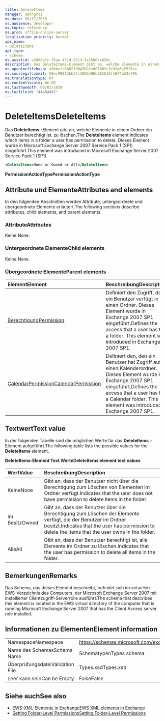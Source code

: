 ```yaml
---
title: DeleteItems
manager: sethgros
ms.date: 09/17/2015
ms.audience: Developer
ms.topic: reference
ms.prod: office-online-server
localization_priority: Normal
api_name:
- DeleteItems
api_type:
- schema
ms.assetid: a5898bfc-f5ae-451d-9713-3e55864c690c
description: Das DeleteItems-Element gibt an, welche Elemente in einem Ordner ein Benutzer berechtigt ist, zu löschen. Dieses Element wurde in Microsoft Exchange Server 2007 Service Pack 1 (SP1) eingeführt.
ms.openlocfilehash: a0bbefc8b021d047bb2e001669c3e92a6e2536ce
ms.sourcegitcommit: 88ec988f2bb67c1866d06b361615f3674a24e795
ms.translationtype: MT
ms.contentlocale: de-DE
ms.lasthandoff: 06/03/2020
ms.locfileid: "44454407"
---
```

# <a name="deleteitems"></a><span data-ttu-id="470cc-104">DeleteItems</span><span class="sxs-lookup"><span data-stu-id="470cc-104">DeleteItems</span></span>

<span data-ttu-id="470cc-105">Das **DeleteItems** -Element gibt an, welche Elemente in einem Ordner ein Benutzer berechtigt ist, zu löschen.</span><span class="sxs-lookup"><span data-stu-id="470cc-105">The **DeleteItems** element indicates which items in a folder a user has permission to delete.</span></span> <span data-ttu-id="470cc-106">Dieses Element wurde in Microsoft Exchange Server 2007 Service Pack 1 (SP1) eingeführt.</span><span class="sxs-lookup"><span data-stu-id="470cc-106">This element was introduced in Microsoft Exchange Server 2007 Service Pack 1 (SP1).</span></span> 
  
```xml
<DeleteItems>None or Owned or All</DeleteItems>
```

 <span data-ttu-id="470cc-107">**PermissionActionType**</span><span class="sxs-lookup"><span data-stu-id="470cc-107">**PermissionActionType**</span></span>
## <a name="attributes-and-elements"></a><span data-ttu-id="470cc-108">Attribute und Elemente</span><span class="sxs-lookup"><span data-stu-id="470cc-108">Attributes and elements</span></span>

<span data-ttu-id="470cc-109">In den folgenden Abschnitten werden Attribute, untergeordnete und übergeordnete Elemente erläutert.</span><span class="sxs-lookup"><span data-stu-id="470cc-109">The following sections describe attributes, child elements, and parent elements.</span></span>
  
### <a name="attributes"></a><span data-ttu-id="470cc-110">Attribute</span><span class="sxs-lookup"><span data-stu-id="470cc-110">Attributes</span></span>

<span data-ttu-id="470cc-111">Keine.</span><span class="sxs-lookup"><span data-stu-id="470cc-111">None.</span></span>
  
### <a name="child-elements"></a><span data-ttu-id="470cc-112">Untergeordnete Elemente</span><span class="sxs-lookup"><span data-stu-id="470cc-112">Child elements</span></span>

<span data-ttu-id="470cc-113">Keine.</span><span class="sxs-lookup"><span data-stu-id="470cc-113">None.</span></span>
  
### <a name="parent-elements"></a><span data-ttu-id="470cc-114">Übergeordnete Elemente</span><span class="sxs-lookup"><span data-stu-id="470cc-114">Parent elements</span></span>

|<span data-ttu-id="470cc-115">**Element**</span><span class="sxs-lookup"><span data-stu-id="470cc-115">**Element**</span></span>|<span data-ttu-id="470cc-116">**Beschreibung**</span><span class="sxs-lookup"><span data-stu-id="470cc-116">**Description**</span></span>|
|:-----|:-----|
|[<span data-ttu-id="470cc-117">Berechtigung</span><span class="sxs-lookup"><span data-stu-id="470cc-117">Permission</span></span>](permission.md) <br/> |<span data-ttu-id="470cc-p103">Definiert den Zugriff, den ein Benutzer verfügt in einen Ordner. Dieses Element wurde in Exchange 2007 SP1 eingeführt.</span><span class="sxs-lookup"><span data-stu-id="470cc-p103">Defines the access that a user has to a folder. This element was introduced in Exchange 2007 SP1.</span></span>  <br/> |
|[<span data-ttu-id="470cc-120">CalendarPermission</span><span class="sxs-lookup"><span data-stu-id="470cc-120">CalendarPermission</span></span>](calendarpermission.md) <br/> |<span data-ttu-id="470cc-p104">Definiert den, den ein Benutzer hat Zugriff auf einen Kalenderordner. Dieses Element wurde in Exchange 2007 SP1 eingeführt.</span><span class="sxs-lookup"><span data-stu-id="470cc-p104">Defines the access that a user has to a Calendar folder. This element was introduced in Exchange 2007 SP1.</span></span>  <br/> |
   
## <a name="text-value"></a><span data-ttu-id="470cc-123">Textwert</span><span class="sxs-lookup"><span data-stu-id="470cc-123">Text value</span></span>

<span data-ttu-id="470cc-124">In der folgenden Tabelle sind die möglichen Werte für das **DeleteItems** -Element aufgeführt.</span><span class="sxs-lookup"><span data-stu-id="470cc-124">The following table lists the possible values for the **DeleteItems** element.</span></span> 
  
<span data-ttu-id="470cc-125">**DeleteItems-Element Text Werte**</span><span class="sxs-lookup"><span data-stu-id="470cc-125">**DeleteItems element text values**</span></span>

|<span data-ttu-id="470cc-126">**Wert**</span><span class="sxs-lookup"><span data-stu-id="470cc-126">**Value**</span></span>|<span data-ttu-id="470cc-127">**Beschreibung**</span><span class="sxs-lookup"><span data-stu-id="470cc-127">**Description**</span></span>|
|:-----|:-----|
|<span data-ttu-id="470cc-128">Keine</span><span class="sxs-lookup"><span data-stu-id="470cc-128">None</span></span>  <br/> |<span data-ttu-id="470cc-129">Gibt an, dass der Benutzer nicht über die Berechtigung zum Löschen von Elementen im Ordner verfügt.</span><span class="sxs-lookup"><span data-stu-id="470cc-129">Indicates that the user does not have permission to delete items in the folder.</span></span>  <br/> |
|<span data-ttu-id="470cc-130">Im Besitz</span><span class="sxs-lookup"><span data-stu-id="470cc-130">Owned</span></span>  <br/> |<span data-ttu-id="470cc-131">Gibt an, dass der Benutzer über die Berechtigung zum Löschen der Elemente verfügt, die der Benutzer im Ordner besitzt.</span><span class="sxs-lookup"><span data-stu-id="470cc-131">Indicates that the user has permission to delete the items that the user owns in the folder.</span></span>  <br/> |
|<span data-ttu-id="470cc-132">Alle</span><span class="sxs-lookup"><span data-stu-id="470cc-132">All</span></span>  <br/> |<span data-ttu-id="470cc-133">Gibt an, dass der Benutzer berechtigt ist, alle Elemente im Ordner zu löschen.</span><span class="sxs-lookup"><span data-stu-id="470cc-133">Indicates that the user has permission to delete all items in the folder.</span></span>  <br/> |
   
## <a name="remarks"></a><span data-ttu-id="470cc-134">Bemerkungen</span><span class="sxs-lookup"><span data-stu-id="470cc-134">Remarks</span></span>

<span data-ttu-id="470cc-135">Das Schema, das dieses Element beschreibt, befindet sich im virtuellen EWS-Verzeichnis des Computers, der Microsoft Exchange Server 2007 mit installierter Clientzugriff-Serverrolle ausführt.</span><span class="sxs-lookup"><span data-stu-id="470cc-135">The schema that describes this element is located in the EWS virtual directory of the computer that is running Microsoft Exchange Server 2007 that has the Client Access server role installed.</span></span>
  
## <a name="element-information"></a><span data-ttu-id="470cc-136">Informationen zu Elementen</span><span class="sxs-lookup"><span data-stu-id="470cc-136">Element information</span></span>

|||
|:-----|:-----|
|<span data-ttu-id="470cc-137">Namespace</span><span class="sxs-lookup"><span data-stu-id="470cc-137">Namespace</span></span>  <br/> |https://schemas.microsoft.com/exchange/services/2006/types  <br/> |
|<span data-ttu-id="470cc-138">Name des Schemas</span><span class="sxs-lookup"><span data-stu-id="470cc-138">Schema Name</span></span>  <br/> |<span data-ttu-id="470cc-139">Schematypen</span><span class="sxs-lookup"><span data-stu-id="470cc-139">Types schema</span></span>  <br/> |
|<span data-ttu-id="470cc-140">Überprüfungsdatei</span><span class="sxs-lookup"><span data-stu-id="470cc-140">Validation File</span></span>  <br/> |<span data-ttu-id="470cc-141">Types.xsd</span><span class="sxs-lookup"><span data-stu-id="470cc-141">Types.xsd</span></span>  <br/> |
|<span data-ttu-id="470cc-142">Leer kann sein</span><span class="sxs-lookup"><span data-stu-id="470cc-142">Can be Empty</span></span>  <br/> |<span data-ttu-id="470cc-143">False</span><span class="sxs-lookup"><span data-stu-id="470cc-143">False</span></span>  <br/> |
   
## <a name="see-also"></a><span data-ttu-id="470cc-144">Siehe auch</span><span class="sxs-lookup"><span data-stu-id="470cc-144">See also</span></span>

- [<span data-ttu-id="470cc-145">EWS-XML-Elemente in Exchange</span><span class="sxs-lookup"><span data-stu-id="470cc-145">EWS XML elements in Exchange</span></span>](ews-xml-elements-in-exchange.md)
- [<span data-ttu-id="470cc-146">Setting Folder-Level Permissions</span><span class="sxs-lookup"><span data-stu-id="470cc-146">Setting Folder-Level Permissions</span></span>](https://msdn.microsoft.com/library/c7530e86-5112-401c-b10a-9c054ae59f07%28Office.15%29.aspx)


